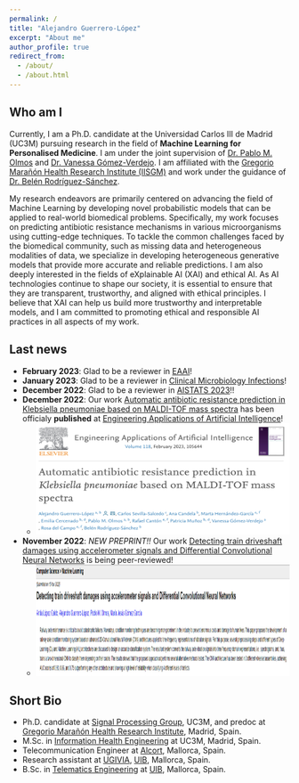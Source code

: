 ```yaml
---
permalink: /
title: "Alejandro Guerrero-López"
excerpt: "About me"
author_profile: true
redirect_from: 
  - /about/
  - /about.html
---
```

Who am I
------
Currently, I am a Ph.D. candidate at the Universidad Carlos III de Madrid (UC3M) pursuing research in the field of __Machine Learning for Personalised Medicine__. I am under the joint supervision of [Dr. Pablo M. Olmos](http://www.tsc.uc3m.es/~olmos/) and [Dr. Vanessa Gómez-Verdejo](https://vanessa.webs.tsc.uc3m.es). I am affiliated with the [Gregorio Marañón Health Research Institute (IISGM)](https://www.iisgm.com) and work under the guidance of [Dr. Belén Rodríguez-Sánchez](https://scholar.google.es/citations?user=W9sZbBoAAAAJ&hl=es). 

My research endeavors are primarily centered on advancing the field of Machine Learning by developing novel probabilistic models that can be applied to real-world biomedical problems. Specifically, my work focuses on predicting antibiotic resistance mechanisms in various microorganisms using cutting-edge techniques. To tackle the common challenges faced by the biomedical community, such as missing data and heterogeneous modalities of data, we specialize in developing heterogeneous generative models that provide more accurate and reliable predictions. I am also deeply interested in the fields of eXplainable AI (XAI) and ethical AI. As AI technologies continue to shape our society, it is essential to ensure that they are transparent, trustworthy, and aligned with ethical principles. I believe that XAI can help us build more trustworthy and interpretable models, and I am committed to promoting ethical and responsible AI practices in all aspects of my work. 

Last news
------
- __February 2023__: Glad to be a reviewer in [EAAI](https://www.sciencedirect.com/journal/engineering-applications-of-artificial-intelligence)!
- __January 2023__: Glad to be a reviewer in [Clinical Microbiology Infections](https://www.clinicalmicrobiologyandinfection.com)!
- __December 2022__: Glad to be a reviewer in [AISTATS 2023](http://aistats.org/aistats2023/)!!
- __December 2022__: Our work [Automatic antibiotic resistance prediction in Klebsiella pneumoniae based on MALDI-TOF mass spectra](https://authors.elsevier.com/a/1gAq53OWJ91094) has been officialy __published__ at [Engineering Applications of Artificial Intelligence](https://www.sciencedirect.com/journal/engineering-applications-of-artificial-intelligence)!
  * <img src="../images/ksshiba_kleb.png" width="1000" height="200" />
- __November 2022__: *NEW PREPRINT!!* Our work [Detecting train driveshaft damages using accelerometer signals and Differential Convolutional Neural Networks](https://arxiv.org/abs/2211.09011) is being peer-reviewed!
  * <img src="../images/trenes.png" width="1000" height="200" />


Short Bio
------
* Ph.D. candidate at [Signal Processing Group](http://gts.tsc.uc3m.es), UC3M, and predoc at [Gregorio Marañón Health Research Institute](https://www.iisgm.com), Madrid, Spain.
* M.Sc. in [Information Health Engineering](https://www.uc3m.es/master/information-health-engineering) at UC3M, Madrid, Spain.
* Telecommunication Engineer at [Alcort](https://alcort.net), Mallorca, Spain.
* Research assistant at [UGIVIA](http://ugivia.uib.es), [UIB](https://www.uib.cat), Mallorca, Spain.
* B.Sc. in [Telematics Engineering](https://www.uib.eu/Learn/estudis-de-grau/grau/telematica/GTT2-P/) at [UIB](https://www.uib.cat), Mallorca, Spain.

